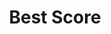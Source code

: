 ---
title: "Best Score"
edition: 2018
kind: "technical"
film: first-man.md
image: https://m.media-amazon.com/images/M/MV5BZDIzMzVhNDMtYjNjYy00ZGQyLTllM2MtN2RlOGU5MDNiMmIzXkEyXkFqcGdeQXVyMzY0Mjc0NTM@._V1_FMjpg_UX1280_.jpg
type: award
weight: 12
---